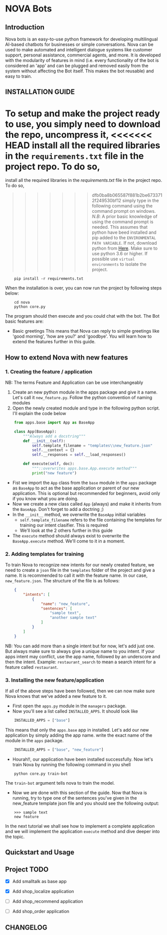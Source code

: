 NOVA Bots
=========

Introduction
-----------
Nova bots is an easy-to-use python framework for developing multilingual AI-based chatbots 
for businesses or simple conversations. Nova can be used to make automated and intelligent dialogue 
systems like customer support, personal assistance, commercial agents, and more. It is developed with 
the modularity of features in mind (i.e. every functionality of the bot is considered an 'app' and can 
be plugged and removed easily from the system without affecting the Bot itself. This makes the bot 
reusable) and easy to train.


INSTALLATION GUIDE
------------------
To setup and make the project ready to use, you simply need to download the repo, uncompress it,
<<<<<<< HEAD
install all the required libraries in the `requirements.txt` file in the project repo. To do so, 
=======
install all the required libraries in the *requirements.txt* file in the project repo. To do so, 
>>>>>>> dfb0ba8b065587f881b2be6733712f249530bf12
simply type in the following command using the command prompt on windows.
*N.B*: A prior basic knowledge of using the command prompt is needed. This assumes that python have
beed installed and pip added to the `ENVIRONMENTAL PATH VARIABLE`. If not, download python from
[Here](http://www.python.org). Make sure to use python 3.6 or higher. If possible use `virtual 
environments` to isolate the project.
```shell
    pip install -r requirements.txt
```
When the installation is over, you can now run the project by following steps below:
```shell
    cd nova
    python core.py
```
The program should then execute and you could chat with the bot. The Bot basic features are:
- Basic greetings
This means that Nova can reply to simple greetings like 'good morning', 'how are you?'
and 'goodbye'. You will learn how to extend the features further in this guide.

How to extend Nova with new features
------------------------------------
### 1. Creating the feature / application
NB: The terms Feature and Application can be use interchangeably 
1. Create an new python module in the apps package and give it a name. 
Let's call it ``new_feature.py``. Follow the python convention of naming
modules
2. Open the newly created module and type in the following python script.
I'll explain the code below
```python
    from apps.base import App as BaseApp

    class App(BaseApp):
        """Always add a docstring"""
        def __init__(self):
            self.template_filename = "templates\\new_feature.json"
            self.__context = {}
            self.__responses = self.__load_responses()

        def execute(self, doc):
            """::overwrites apps.base.App.execute method"""
            print("new feature")
```
- Fist we import the ``App`` class from the ``base`` module in the ``apps`` package
as ``BaseApp`` to act as the base application or parent of our new
application. This is optional but recommended for beginners, avoid only if you 
know what you are doing. 
- Now we create a new class called ``App`` (always) and make it inherits 
from the ``BaseApp``. Don't forget to add a doctring ;)
- In the ``__init__`` method, we overwrite the ``BaseApp`` initial variables 
    - ``self.template_filename`` refers to the file containing the templates
    for training our intent clasifier. This is required
    - We'll look at the 2 others further in this guide
- The ``execute`` method should always exist to overwrite the ``BaseApp.execute`` method. We'll come to it in a moment.

### 2. Adding templates for training
To train Nova to recognize new intents for our newly created feature, we need to 
create a ``json`` file in the ``templates`` folder of the project and give a name.
It is recommended to call it with the feature name. In our case, 
``new_feature.json``. The structure of the file is as follows:
```json
    {
        "intents": [
            {
                "name": "new_feature",
                "sentences": [
                    "sample text",
                    "another sample text"
                ]
            }
        ]
    }
```
NB: You can add more than a single intent but for now, let's add just one.
But always make sure to always give a unique name to you intent. If your apps
intent may conflict, use the app name, followed by an underscore and then the 
intent. Example: `restaurant_search` to mean a search intent for a feature 
called `restaurant`.

### 3. Installing the new feature/application
If all of the above steps have been followed, then we can now make sure Nova
knows that we've added a new feature to it. 
- First open the ``apps.py`` module in the ``managers`` package. 
- Now you'll see a list called ``INSTALLED_APPS``. It should look like 
```python
    INSTALLED_APPS = ["base"]
```
This means that only the ``apps.base`` app in installed. Let's add our new 
application by simply adding the app name. write the exact name of the 
module in the ``apps`` package.
```python
    INSTALLED_APPS = ["base", "new_feature"]
```
- Hourah!!, our application have been installed successfully. Now let's train Nova
by running the following command in you shell
```shell
    python core.py train-bot
```
The ``train-bot`` argument tells nova to train the model.
- Now we are done with this section of the guide. Now that Nova is running, 
try to type one of the sentences you've given in the new_feature template 
json file and you should see the following output:
```shell
    >>> sample text
    new feature
```
In the next tutorial we shall see how to implement a complete application
and we will implement the application ``execute`` method and dive deeper
into the topic.


Quickstart and Usage
--------------------



Project TODO
------------
- [x] Add smalltalk as base app
- [x] Add shop_localize application
- [ ] Add shop_recommend application
- [ ] Add shop_order application



CHANGELOG
---------

